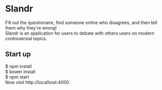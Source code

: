 # Slandr
Fill out the questionaire, find someone online who disagrees, and then tell them why they're wrong!
<br/>
Slandr is an application for users to debate with others users on modern controversial topics.

## Start up
$ npm install
<br/>
$ bower install
<br/>
$ npm start
<br/>
Now visit http://localhost:4000
